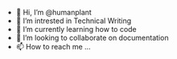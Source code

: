 - 👋 Hi, I’m @humanplant
- 👀 I’m intrested in Technical Writing
- 🌱 I’m currently learning how to code
- 💞️ I’m looking to collaborate on documentation
- 📫 How to reach me ...

<!---
humanplant/humanplant is a ✨ special ✨ repository because its `README.md` (this file) appears on your GitHub profile.
You can click the Preview link to take a look at your changes.
--->
